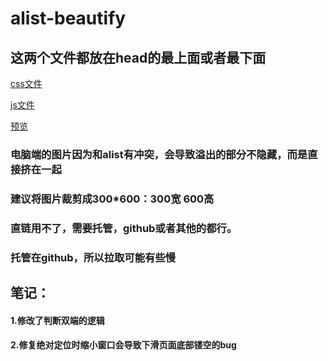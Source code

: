 # alist-beautify
## 这两个文件都放在head的最上面或者最下面
[css文件](https://msg-lbo.github.io/alist-beautify/Modal/modal.css)

[js文件](https://msg-lbo.github.io/alist-beautify/Modal/modal.js)

[预览](https://pan.ylmty.cc)
### 电脑端的图片因为和alist有冲突，会导致溢出的部分不隐藏，而是直接挤在一起
### 建议将图片裁剪成300*600：300宽 600高
### 直链用不了，需要托管，github或者其他的都行。
### 托管在github，所以拉取可能有些慢

## 笔记：
#### 1.修改了判断双端的逻辑
#### 2.修复绝对定位时缩小窗口会导致下滑页面底部镂空的bug
